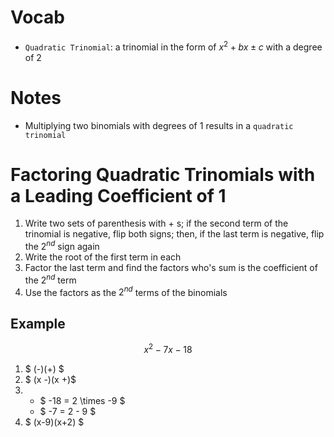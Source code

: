 # Vocab
- `Quadratic Trinomial`: a trinomial in the form of $x^2 + bx \pm c$ with a degree of $2$

# Notes
- Multiplying two binomials with degrees of $1$ results in a `quadratic trinomial`

# Factoring Quadratic Trinomials with a Leading Coefficient of $1$
1. Write two sets of parenthesis with $+$ s; if the second term of the trinomial is negative, flip both signs; then, if the last term is negative, flip the $2^{nd}$ sign again
2. Write the root of the first term in each
3. Factor the last term and find the factors who's sum is the coefficient of the $2^{nd}$ term
4. Use the factors as the $2^{nd}$ terms of the binomials

## Example
$$ x^2 -7x -18 $$

1. $ (-)(+) $
2. $ (x -)(x +)$
3. 
	- $ -18 = 2 \times -9 $
	- $ -7 = 2 - 9 $
4. $ (x-9)(x+2) $